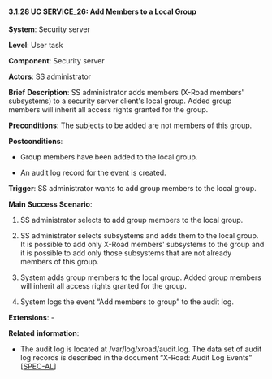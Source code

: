 #### 3.1.28 UC SERVICE\_26: Add Members to a Local Group

**System**: Security server

**Level**: User task

**Component**: Security server

**Actors**: SS administrator

**Brief** **Description**: SS administrator adds members (X-Road
members' subsystems) to a security server client's local group. Added
group members will inherit all access rights granted for the group.

**Preconditions**: The subjects to be added are not members of this
group.

**Postconditions**:

-   Group members have been added to the local group.

-   An audit log record for the event is created.

**Trigger**: SS administrator wants to add group members to the local
group.

**Main** **Success** **Scenario**:

1.  SS administrator selects to add group members to the local group.

2.  SS administrator selects subsystems and adds them to the local
    group. It is possible to add only X-Road members' subsystems to the
    group and it is possible to add only those subsystems that are not
    already members of this group.

3.  System adds group members to the local group. Added group members
    will inherit all access rights granted for the group.

4.  System logs the event “Add members to group” to the audit log.

**Extensions**: -

**Related** **information**:

-   The audit log is located at /var/log/xroad/audit.log. The data set
    of audit log records is described in the document “X-Road: Audit Log
    Events” \[[SPEC-AL](#Ref_SPEC-AL)\]